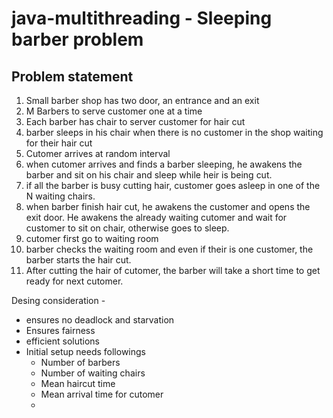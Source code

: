# java-multithreading - Sleeping barber problem

## Problem statement 
1. Small barber shop has two door, an entrance and an exit
2. M Barbers to serve customer one at a time
3. Each barber has chair to server customer for hair cut
4. barber sleeps in his chair when there is no customer in the shop waiting for their hair cut
5. Cutomer arrives at random interval 
6. when cutomer arrives and finds a barber sleeping, he awakens the barber and sit on his chair and sleep while heir is being cut.
7. if all the barber is busy cutting hair, customer goes asleep in one of the N waiting chairs.
8. when barber finish hair cut, he awakens the customer and opens the exit door. He awakens the already waiting cutomer and wait for customer to sit on chair,
otherwise goes to sleep.
9. cutomer first go to waiting room
10. barber checks the waiting room and even if their is one customer, the barber starts the hair cut.
11. After cutting the hair of cutomer, the barber will take a short time to get ready for next cutomer.


Desing consideration - 
- ensures no deadlock and starvation 
- Ensures fairness 
- efficient solutions
- Initial setup needs followings 
	- Number of barbers
	- Number of waiting chairs
	- Mean haircut time
	- Mean arrival time for cutomer
	- 
